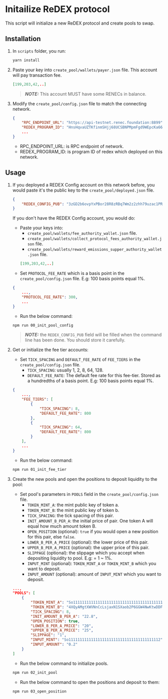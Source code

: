 # Initailize ReDEX protocol

This script will initialize a new ReDEX protocol and create pools to swap.

## Installation
1. In `scripts` folder, you run:
    ```bash
    yarn install
    ```
2.  Paste your key into `create_pool/wallets/payer.json` file. This account will pay transaction fee.

    ```json
    [199,203,42,..]
    ```
    > **_NOTE:_**  This account MUST have some RENECs in balance.

3. Modify the `create_pool/config.json` file to match the connecting network.
    ```json
    {
        "RPC_ENDPOINT_URL": "https://api-testnet.renec.foundation:8899",
        "REDEX_PROGRAM_ID": "HnsHqvaUZTKfinmSHjj68UCSBNPMpmFgd9WEpcKa66YF",
        ...
    }
    ```
    + RPC_ENDPOINT_URL: is RPC endpoint of network.
    + REDEX_PROGRAM_ID: is program ID of redex which deployed on this network.
## Usage

1. If you deployed a REDEX Config account on this network before, you would paste it's the public key to the `create_pool/deployed.json` file.
    ```json
    {
        "REDEX_CONFIG_PUB": "3zGD2b6ovpYxPBor28R8zRBq7Wm2z2zhh79uzac1PRHG"
    }
    ```

    If you don't have the REDEX Config account, you would do:
    + Paste your keys into:
        + `create_pool/wallets/fee_authority_wallet.json` file.
        + `create_pool/wallets/collect_protocol_fees_authority_wallet.json` file.
        + `create_pool/wallets/reward_emissions_supper_authority_wallet.json` file.
        ```json
        [199,203,42,..]
        ```
    + Set `PROTOCOL_FEE_RATE` which is a basis point in the `create_pool/config.json` file. E.g: 100 basis points equal 1%.
    ```json
    {
        ...,
        "PROTOCOL_FEE_RATE": 300,
        ...
    }
    ```
    + Run the below command:
    ```bash
    npm run 00_init_pool_config
    ```
    > **_NOTE:_**  the `REDEX_CONFIG_PUB` field will be filled when the command line has been done. You should store it carefully.

2. Get or initialize the fee tier accounts:
    + Set `TICK_SPACING` and `DEFAULT_FEE_RATE` of `FEE_TIERS` in the `create_pool/config.json` file.
        + `TICK_SPACING`: usually 1, 2, 8, 64, 128.
        + `DEFAULT_FEE_RATE`: The default fee rate for this fee-tier. Stored as a hundredths of a basis point. E.g: 100 basis points equal 1%.

    ```json
    {
        ...,
        "FEE_TIERS": [
            {
                "TICK_SPACING": 8,
                "DEFAULT_FEE_RATE": 800
            },
            {
                "TICK_SPACING": 64,
                "DEFAULT_FEE_RATE": 800
            }
        ],
        ...
    }
    ```
    + Run the below command:

    ```bash
    npm run 01_init_fee_tier
    ```

3. Create the new pools and open the positions to deposit liquidity to the pool:
    + Set pool's parameters in `POOLS` field in the `create_pool/config.json` file.
        + `TOKEN_MINT_A`: the mint public key of token a.
        + `TOKEN_MINT_B`: the mint public key of token b.
        + `TICK_SPACING`: the tick spacing of this pair.
        + `INIT_AMOUNT_B_PER_A`: the initial price of pair. One token A will equal how much amount token B.
        + `OPEN_POSITION` (optional): `true` if you would open a new position for this pair, else `false`.
        + `LOWER_B_PER_A_PRICE` (optional): the lower price of this pair.
        + `UPPER_B_PER_A_PRICE` (optional): the upper price of this pair.
        + `SLIPPAGE` (optional): the slippage which you accept when depositing liquidity to pool. E.g: = 1 ~ 1%.
        + `INPUT_MINT` (optional): `TOKEN_MINT_A` or  `TOKEN_MINT_B` which you want to deposit.
        + `INPUT_AMOUNT` (optional): amount of `INPUT_MINT` which you want to deposit.
    ```json
    ...,
    "POOLS": [
        {
            "TOKEN_MINT_A": "So11111111111111111111111111111111111111112",
            "TOKEN_MINT_B": "4XQyAMgtXWVNnCcLsjaxN1SXaob2P6GGW4NwKtwDDFME",
            "TICK_SPACING": 8,
            "INIT_AMOUNT_B_PER_A": "22.8",
            "OPEN_POSITION": true,
            "LOWER_B_PER_A_PRICE": "20",
            "UPPER_B_PER_A_PRICE": "25",
            "SLIPPAGE": "1",
            "INPUT_MINT": "So11111111111111111111111111111111111111112",
            "INPUT_AMOUNT": "0.2"
        }
    ]
    ```
    + Run the below command to initialize pools.
    ```bash
    npm run 02_init_pool
    ```

    + Run the below command to open the positions and deposit to them:
    ```bash
    npm run 03_open_position
    ```